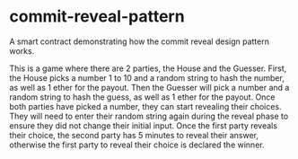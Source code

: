 # commit-reveal-pattern
A smart contract demonstrating how the commit reveal design pattern works.  

This is a game where there are 2 parties, the House and the Guesser.
First, the House picks a number 1 to 10 and a random string to hash the number, as well as 1 ether for the payout.
Then the Guesser will pick a number and a random string to hash the guess, as well as 1 ether for the payout.
Once both parties have picked a number, they can start revealing their choices.
They will need to enter their random string again during the reveal phase to ensure they did not change their initial input.
Once the first party reveals their choice, the second party has 5 minutes to reveal their answer, otherwise the first party to reveal their choice is declared the winner.
